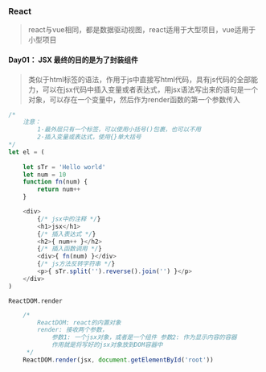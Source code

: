 ### React

> react与vue相同，都是数据驱动视图，react适用于大型项目，vue适用于小型项目

#### Day01： JSX **最终的目的是为了封装组件**

> 类似于html标签的语法，作用于js中直接写html代码，具有js代码的全部能力，可以在jsx代码中插入变量或者表达式，用jsx语法写出来的语句是一个对象，可以存在一个变量中，然后作为render函数的第一个参数传入

```js
/*
    注意：
        1·最外层只有一个标签，可以使用小括号()包裹，也可以不用
        2·插入变量或表达式，使用{}单大括号
*/
let el = (
    
    let sTr = 'Hello world'
    let num = 10
    function fn(num) {
        return num++
    }

    <div>
        {/* jsx中的注释 */}
        <h1>jsx</h1>
        {/* 插入表达式 */}
        <h2>{ num++ }</h2>
        {/* 插入函数调用 */}
        <div>{ fn(num) }</div>
        {/* js方法反转字符串 */}
        <p>{ sTr.split('').reverse().join('') }</p>
    </div>
)
```


`ReactDOM.render`

```js
    /* 
        ReactDOM: react的内置对象
        render: 接收两个参数，
            参数1: 一个jsx对象，或者是一个组件 参数2: 作为显示内容的容器
            作用就是将写好的jsx对象放到DOM容器中
     */
    ReactDOM.render(jsx, document.getElementById('root'))
```